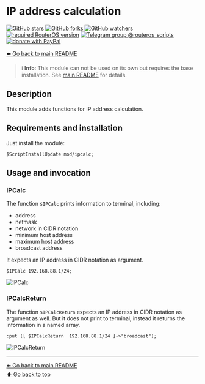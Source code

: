 IP address calculation
======================

[![GitHub stars](https://img.shields.io/github/stars/eworm-de/routeros-scripts?logo=GitHub&style=flat&color=red)](https://github.com/eworm-de/routeros-scripts/stargazers)
[![GitHub forks](https://img.shields.io/github/forks/eworm-de/routeros-scripts?logo=GitHub&style=flat&color=green)](https://github.com/eworm-de/routeros-scripts/network)
[![GitHub watchers](https://img.shields.io/github/watchers/eworm-de/routeros-scripts?logo=GitHub&style=flat&color=blue)](https://github.com/eworm-de/routeros-scripts/watchers)
[![required RouterOS version](https://img.shields.io/badge/RouterOS-7.12-yellow?style=flat)](https://mikrotik.com/download/changelogs/)
[![Telegram group @routeros_scripts](https://img.shields.io/badge/Telegram-%40routeros__scripts-%2326A5E4?logo=telegram&style=flat)](https://t.me/routeros_scripts)
[![donate with PayPal](https://img.shields.io/badge/Like_it%3F-Donate!-orange?logo=githubsponsors&logoColor=orange&style=flat)](https://www.paypal.com/cgi-bin/webscr?cmd=_s-xclick&hosted_button_id=A4ZXBD6YS2W8J)

[⬅️ Go back to main README](../../README.md)

> ℹ️️ **Info**: This module can not be used on its own but requires the base
> installation. See [main README](../../README.md) for details.

Description
-----------

This module adds functions for IP address calculation.

Requirements and installation
-----------------------------

Just install the module:

    $ScriptInstallUpdate mod/ipcalc;

Usage and invocation
--------------------

### IPCalc

The function `$IPCalc` prints information to terminal, including:

* address
* netmask
* network in CIDR notation
* minimum host address
* maximum host address
* broadcast address

It expects an IP address in CIDR notation as argument.

    $IPCalc 192.168.88.1/24;

![IPCalc](ipcalc.d/ipcalc.avif)

### IPCalcReturn

The function `$IPCalcReturn` expects an IP address in CIDR notation as
argument as well. But it does not print to terminal, instead it returns
the information in a named array.

    :put ([ $IPCalcReturn  192.168.88.1/24 ]->"broadcast");

![IPCalcReturn](ipcalc.d/ipcalcreturn.avif)

---
[⬅️ Go back to main README](../../README.md)  
[⬆️ Go back to top](#top)
